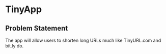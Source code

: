 # TinyApp

## Problem Statement

The app will allow users to shorten long URLs much like TinyURL.com and bit.ly do.

